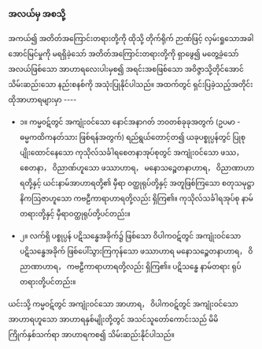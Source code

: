### အလယ်မှ အစသို့

အကယ်၍ အတိတ်အကြောင်းတရားတို့ကို ထိုသို့ တိုက်ရိုက် ဉာဏ်ဖြင့် လှမ်းရှုသောအခါ အောင်မြင်မှုကို မရရှိခဲ့သော် အတိတ်အကြောင်းတရားတို့ကို ရှာဖွေ၍ မတွေ့ခဲ့သော် အလယ်ဖြစ်သော အာဟာရလေးပါးမှစ၍ အရင်းအစဖြစ်သော အဝိဇ္ဇာသို့တိုင်အောင် သိမ်းဆည်းသော နည်းစနစ်ကို အသုံးပြုနိုင်ပါသည်။ 
အထက်တွင် ရှင်းပြခဲ့သည့်အတိုင်း ထိုအာဟာရများမှာ ----

- ၁။ ကမ္မဝဋ်တွင် အကျုံးဝင်သော နောင်အနာဂတ် ဘဝတစ်ခုခုအတွက် (ဥပမာ - ဓမ္မကထိကနတ်သား ဖြစ်ရန်အတွက်) ရည်ရွယ်တောင့်တ၍ ယခုပစ္စုပ္ပန်တွင် ပြုစုပျိုးထောင်နေသော ကုသိုလ်သင်္ခါရစေတနာအုပ်စုတွင် အကျုံးဝင်သော ဖဿ， စေတနာ， ဝိညာဏ်ဟူသော ဖဿာဟာရ， မနောသဉ္စေတနာဟာရ， ဝိညာဏာဟာရတို့နှင့် ယင်းနာမ်အာဟာရတို့၏ မှီရာ ဝတ္ထုရုပ်တို့နှင့် အတူဖြစ်ကြသော စတုသမုဋ္ဌာနိကဩဇာဟူသော ကဗဠီကာရာဟာရတို့လည်း ရှိကြ၏။ 
ကုသိုလ်သင်္ခါရအုပ်စု နာမ်တရားတို့နှင့် မှီရာဝတ္ထုရုပ်တို့ပင်တည်း။

- ၂။ လက်ရှိ ပစ္စုပ္ပန် ပဋိသန္ဓေအခိုက်၌ ဖြစ်သော ဝိပါကဝဋ်တွင် အကျုံးဝင်သော ပဋိသန္ဓေအခိုက် ဖြစ်ပေါ်သွားကြကုန်သော ဖဿာဟာရ မနောသဉ္စေတနာဟာရ， ဝိညာဏာဟာရ， ကဗဠီကာရာဟာရတို့လည်း ရှိကြ၏။ 
ပဋိသန္ဓေ နာမ်တရား ရုပ်တရားတို့ပင်တည်း။

ယင်းသို့ ကမ္မဝဋ်တွင် အကျုံးဝင်သော အာဟာရ， ဝိပါကဝဋ်တွင် အကျုံးဝင်သော အာဟာရဟူသော အာဟာရနှစ်မျိုးတို့တွင် အသင်သူတော်ကောင်းသည် မိမိကြိုက်နှစ်သက်ရာ အာဟာရကစ၍ သိမ်းဆည်းနိုင်ပါသည်။